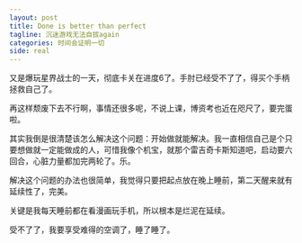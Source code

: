 ```yaml
---
layout: post
title: Done is better than perfect
tagline: 沉迷游戏无法自拔again
categories: 时间会证明一切
side: real
---
```


又是爆玩星界战士的一天，彻底卡关在进度6了。手肘已经受不了了，得买个手柄拯救自己了。

再这样颓废下去不行啊，事情还很多呢，不说上课，博资考也近在咫尺了，要完蛋啦。

其实我倒是很清楚该怎么解决这个问题：开始做就能解决。我一直相信自己是个只要想做就一定能做成的人，可惜我像个机宝，就那个雷吉奇卡斯知道吧，启动要六回合，心脏力量都加完两轮了。乐。

解决这个问题的办法也很简单，我觉得只要把起点放在晚上睡前，第二天醒来就有延续性了，完美。

关键是我每天睡前都在看漫画玩手机，所以根本是烂泥在延续。

受不了了，我要享受难得的空调了，睡了睡了。